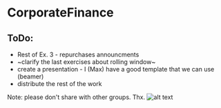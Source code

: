 # CorporateFinance

## ToDo:
* Rest of Ex. 3 - repurchases announcments
* ~clarify the last exercises about rolling window~
* create a presentation - I (Max) have a good template that we can use (beamer)
* distribute the rest of the work

Note: please don't share with other groups. Thx.
![alt text](https://qfinclub.com/static/images/landing-image.jpg)
